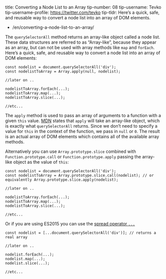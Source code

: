title: Converting a Node List to an Array tip-number: 08 tip-username: Tevko tip-username-profile: https://twitter.com/tevko tip-tldr: Here’s a quick, safe, and reusable way to convert a node list into an array of DOM elements.

-   /en/converting-a-node-list-to-an-array/

The `querySelectorAll` method returns an array-like object called a node list. These data structures are referred to as “Array-like”, because they appear as an array, but can not be used with array methods like `map` and `forEach`. Here’s a quick, safe, and reusable way to convert a node list into an array of DOM elements:

    const nodelist = document.querySelectorAll('div');
    const nodelistToArray = Array.apply(null, nodelist);

    //later on ..

    nodelistToArray.forEach(...);
    nodelistToArray.map(...);
    nodelistToArray.slice(...);

    //etc...

The `apply` method is used to pass an array of arguments to a function with a given `this` value. [MDN](https://developer.mozilla.org/en-US/docs/Web/JavaScript/Reference/Global_Objects/Function/apply) states that `apply` will take an array-like object, which is exactly what `querySelectorAll` returns. Since we don’t need to specify a value for `this` in the context of the function, we pass in `null` or `0`. The result is an actual array of DOM elements which contains all of the available array methods.

Alternatively you can use `Array.prototype.slice` combined with `Function.prototype.call` or `Function.prototype.apply` passing the array-like object as the value of `this`:

    const nodelist = document.querySelectorAll('div');
    const nodelistToArray = Array.prototype.slice.call(nodelist); // or equivalently Array.prototype.slice.apply(nodelist);

    //later on ..

    nodelistToArray.forEach(...);
    nodelistToArray.map(...);
    nodelistToArray.slice(...);

    //etc...

Or if you are using ES2015 you can use the [spread operator `...`](https://developer.mozilla.org/en-US/docs/Web/JavaScript/Reference/Operators/Spread_operator)

    const nodelist = [...document.querySelectorAll('div')]; // returns a real array

    //later on ..

    nodelist.forEach(...);
    nodelist.map(...);
    nodelist.slice(...);

    //etc...
